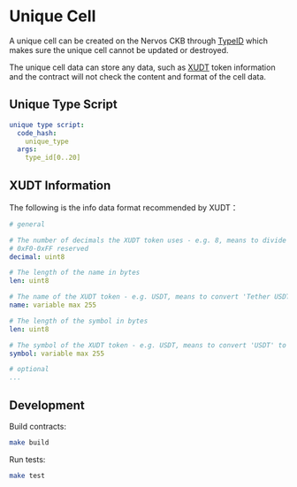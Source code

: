 # Unique Cell

A unique cell can be created on the Nervos CKB through [TypeID](https://github.com/nervosnetwork/rfcs/blob/master/rfcs/0022-transaction-structure/0022-transaction-structure.md#type-id) which makes sure the unique cell cannot be updated or destroyed. 

The unique cell data can store any data, such as [XUDT](https://talk.nervos.org/t/rfc-extensible-udt/5337) token information and the contract will not check the content and format of the cell data.

## Unique Type Script

```yaml
unique type script:
  code_hash: 
    unique_type
  args:
    type_id[0..20]
```

## XUDT Information

The following is the info data format recommended by XUDT：

```yaml
# general

# The number of decimals the XUDT token uses - e.g. 8, means to divide the token amount by 100000000 to get its user representation. 
# 0xF0-0xFF reserved
decimal: uint8  

# The length of the name in bytes
len: uint8

# The name of the XUDT token - e.g. USDT, means to convert 'Tether USDT' to hex form '0x5465746865722055534454'
name: variable max 255

# The length of the symbol in bytes
len: uint8

# The symbol of the XUDT token - e.g. USDT, means to convert 'USDT' to hex form '0x55534454'
symbol: variable max 255

# optional
...

```

## Development

Build contracts:

``` sh
make build
```

Run tests:

``` sh
make test
```
